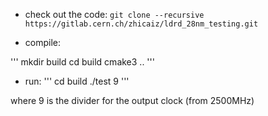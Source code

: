 - check out the code:
`git clone --recursive https://gitlab.cern.ch/zhicaiz/ldrd_28nm_testing.git`

- compile:

'''
mkdir build
cd build
cmake3 ..
'''

- run:
'''
cd build
./test 9
'''

where 9 is the divider for the output clock (from 2500MHz)
